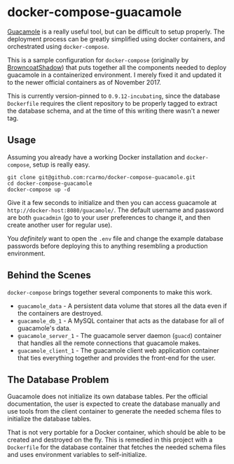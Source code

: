 # docker-compose-guacamole

[Guacamole](https://guacamole.incubator.apache.org/) is a really useful tool,
but can be difficult to setup properly. The deployment  process can be greatly
simplified using docker containers, and orchestrated using `docker-compose`.

This is a sample configuration for `docker-compose` (originally by [BrowncoatShadow](https://github.com/BrowncoatShadow/compose-guacamole)) that puts together all the components needed to deploy guacamole in a containerized environment. I merely fixed it and updated it to the newer official containers as of November 2017.

This is currently version-pinned to `0.9.12-incubating`, since the database `Dockerfile` requires the client repository to be properly tagged to extract the database schema, and at the time of this writing there wasn't a newer tag.

## Usage

Assuming you already have a working Docker installation and `docker-compose`,
setup is really easy.

```
git clone git@github.com:rcarmo/docker-compose-guacamole.git
cd docker-compose-guacamole
docker-compose up -d
```

Give it a few seconds to initialize and then you can access guacamole
at `http://docker-host:8080/guacamole/`. The default username and password are
both `guacadmin` (go to your user preferences to change it, and then create another user for regular use).

You _definitely_ want to open the `.env` file and change the example database passwords
before deploying this to anything resembling a production environment.

## Behind the Scenes

`docker-compose` brings together several components to make this work.

- `guacamole_data` - A persistent data volume that stores all the data even
  if the containers are destroyed.
- `guacamole_db_1` - A MySQL container that acts as the database for all of
  guacamole's data.
- `guacamole_server_1` - The guacamole server daemon (`guacd`) container that handles all the
  remote connections that guacamole makes.
- `guacamole_client_1` - The guacamole client web application container that ties
  everything together and provides the front-end for the user.


## The Database Problem

Guacamole does not initialize its own database tables. Per the official
documentation, the user is expected to create the database manually and use
tools from the client container to generate the needed schema files to
initialize the database tables.

That is not very portable for a Docker container, which should be able to be
created and destroyed on the fly. This is remedied in this project with a `Dockerfile` for the
database container that fetches the needed schema files and uses environment
variables to self-initialize.
